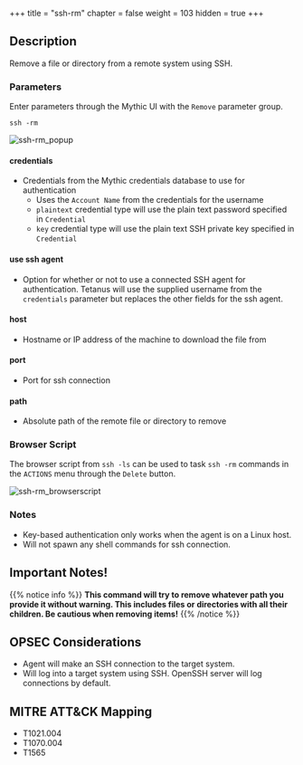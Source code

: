 +++
title = "ssh-rm"
chapter = false
weight = 103
hidden = true
+++

## Description
Remove a file or directory from a remote system using SSH.

### Parameters
Enter parameters through the Mythic UI with the `Remove` parameter group.
```
ssh -rm
```
![ssh-rm_popup](../images/ssh-rm_popup.png)

#### credentials
 - Credentials from the Mythic credentials database to use for authentication
   * Uses the `Account Name` from the credentials for the username
   * `plaintext` credential type will use the plain text password specified in `Credential`
   * `key` credential type will use the plain text SSH private key specified in
     `Credential`

#### use ssh agent
 - Option for whether or not to use a connected SSH agent for authentication. Tetanus will use
   the supplied username from the `credentials` parameter but replaces the other fields
   for the ssh agent.

#### host
 - Hostname or IP address of the machine to download the file from

#### port
 - Port for ssh connection

#### path
 - Absolute path of the remote file or directory to remove

### Browser Script
The browser script from `ssh -ls` can be used to task `ssh -rm` commands in the `ACTIONS`
menu through the `Delete` button.

![ssh-rm_browserscript](../images/ssh-rm_browserscript.png)

### Notes
 - Key-based authentication only works when the agent is on a Linux host.
 - Will not spawn any shell commands for ssh connection.

## Important Notes!
{{% notice info %}}
**This command will try to remove whatever path you provide it without warning. This includes
files or directories with all their children. Be cautious when removing items!**
{{% /notice %}}

## OPSEC Considerations
 - Agent will make an SSH connection to the target system.
 - Will log into a target system using SSH. OpenSSH server will log connections by
   default.

## MITRE ATT&CK Mapping
 - T1021.004
 - T1070.004
 - T1565
